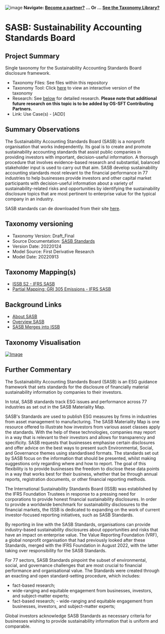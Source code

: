 ![image](https://user-images.githubusercontent.com/112073913/188821900-0c411acf-fbdd-4163-adc9-3ba4e2be78df.png)
**Navigate: [Become a partner?](https://github.com/OS-SFT/06-COLLABORATORS-PARTNERS)**
**... Or ... [See the Taxonomy Library?](https://github.com/orgs/OS-SFT/projects/2)**

# SASB: Sustainability Accounting Standards Board

## Project Summary

Single taxonomy for the Sustainability Accounting Standards Board disclosure framework.
- Taxonomy Files: See files within this repository
- Taxonomy Tool: Click [here](https://os-sft.solidatus.com/viewer/share/xZNiBoiFcUuSDVe6WQnLtv43s1HYPgAm) to view an interactive version of the taxonomy
- Research: See [below](https://github.com/OS-SFT/Taxonomy-Mappings-Library/tree/main/Single%20Taxonomies/SASB#further-commentary) for detailed research. **Please note that additional future research on this topic is to be added by OS-SFT Contributing Partners.**
- Link: Use Case(s) - [ADD]

## Summary Observations

The Sustainability Accounting Standards Board (SASB) is a nonprofit organisation that works independently. Its goal is to create and promote sustainability accounting standards that assist public companies in providing investors with important, decision-useful information. A thorough procedure that involves evidence-based research and substantial, balanced stakeholder input is used to carry out that aim.
SASB develop sustainability accounting standards most relevant to the financial performance in 77 industries to help businesses provide investors and other capital market participants with decision-useful information about a variety of sustainability-related risks and opportunities by identifying the sustainability disclosure topics that are most pertinent to enterprise value for the typical company in an industry.

SASB standards can de downloaded from their site [here](https://www.sasb.org/standards/download/?lang=en-us).

## Taxonomy versioning
* Taxonomy Version: Draft_Final
* Source Documentation: [SASB Standards](https://www.sasb.org/standards/download/?lang=en-us)
* Version Date: 20220124
* Model Source: First Derivative Research
* Model Date: 20220913

## Taxonomy Mapping(s)
* [ISSB S2 - IFRS SASB](https://github.com/OS-SFT/Taxonomy-Mappings-Library/tree/main/Taxonomy%20Mappings%20-%20Double/ISSB%20-%20SASB)
* [Partial Mapping: GRI 305 Emissions - IFRS SASB](https://github.com/OS-SFT/Taxonomy-Mappings-Library/tree/main/Taxonomy%20Mappings%20-%20Double/GRI%20-%20SASB)

## Background Links
* [About SASB](https://www.sasb.org/about/)
* [Overview SASB](https://www.sasb.org/standards/)
* [SASB Merges into ISSB](https://www.ifrs.org/news-and-events/news/2022/08/ifrs-foundation-completes-consolidation-with-value-reporting-foundation/)

## Taxonomy Visualisation
[![Image](https://user-images.githubusercontent.com/112079442/189687802-a05cdcbd-be18-47e1-a94f-d597ec2502b4.png "Click to open interactive Taxonomy Tool")](https://os-sft.solidatus.com/viewer/share/xZNiBoiFcUuSDVe6WQnLtv43s1HYPgAm)

## Further Commentary
The Sustainability Accounting Standards Board (SASB) is an ESG guidance framework that sets standards for the disclosure of financially material sustainability information by companies to their investors.

In total, SASB standards track ESG issues and performance across 77 industries as set out in the SASB Materiality Map.

SASB's Standards are used to publish ESG measures by firms in industries from asset management to manufacturing. The SASB Materiality Map is one resource offered to illustrate how investors from various asset classes apply the standards. With the help of these technologies, companies may report in a way that is relevant to their investors and allows for transparency and specificity. SASB requests that businesses emphasise certain disclosures and offer advice on the best ways to present such Environmental, Social, and Governance themes using standardised formats. The standards set out by SASB focus on the information that should be presented, whilst making suggestions only regarding where and how to report. The goal of this flexibility is to provide businesses the freedom to disclose these data points in a way that works best for their business, whether that be through annual reports, registration documents, or other financial reporting methods.

The International Sustainability Standards Board (ISSB) was established by the IFRS Foundation Trustees in response to a pressing need for corporations to provide honest financial sustainability disclosures. In order to provide a worldwide benchmark for sustainability disclosures to the financial markets, the ISSB is dedicated to expanding on the work of current investor-focused reporting initiatives, such as SASB Standards.

By reporting in line with the SASB Standards, organisations can provide industry-based sustainability disclosures about opportunities and risks that have an impact on enterprise value. The Value Reporting Foundation (VRF), a global nonprofit organisation that had previously looked after these Standards, merged with the IFRS Foundation in August 2022, with the latter taking over responsibility for the SASB Standards.

For 77 sectors, SASB Standards pinpoint the subset of environmental, social, and governance challenges that are most crucial to financial performance and organisational value. The Standards were created through an exacting and open standard-setting procedure, which includes:

* fact-based research; 
* wide-ranging and equitable engagement from businesses, investors, and subject-matter experts; 
* fact-based research; - wide-ranging and equitable engagement from businesses, investors, and subject-matter experts; 

Global investors acknowledge SASB Standards as necessary criteria for businesses wishing to provide sustainability information that is uniform and comparable.
